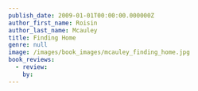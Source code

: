 ```yaml
---
publish_date: 2009-01-01T00:00:00.000000Z
author_first_name: Roisin
author_last_name: Mcauley
title: Finding Home
genre: null
image: /images/book_images/mcauley_finding_home.jpg
book_reviews:
  - review: 
    by: 
---
```

